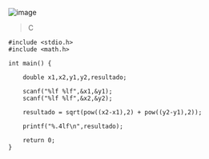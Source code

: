 ![image](https://github.com/lufffe/Beecrowd/assets/90646635/2adb24d5-7ac9-47d7-9007-20fc88932b51)

>C

    #include <stdio.h>
    #include <math.h>

    int main() {

        double x1,x2,y1,y2,resultado;

        scanf("%lf %lf",&x1,&y1);
        scanf("%lf %lf",&x2,&y2);

        resultado = sqrt(pow((x2-x1),2) + pow((y2-y1),2));

        printf("%.4lf\n",resultado);

        return 0;
    }
